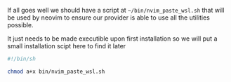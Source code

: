 

If all goes well we should have a script at `~/bin/nvim_paste_wsl.sh` that will be used by neovim to ensure our provider is able to use all the utilities possible.

It just needs to be made executible upon first installation so we will put a small installation scipt here to find it later

``` bash
#!/bin/sh

chmod a+x bin/nvim_paste_wsl.sh
```
